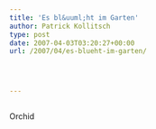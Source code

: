 ```yaml
---
title: 'Es bl&uuml;ht im Garten'
author: Patrick Kollitsch
type: post
date: 2007-04-03T03:20:27+00:00
url: /2007/04/es-blueht-im-garten/




---
```

<div class="flickr">
  <a href="http://www.flickr.com/photos/schreibblogade/444461496/"><img src="//farm1.static.flickr.com/217/444461496_7df22155df.jpg" class="flickr-photo" alt="" /></a></p> 
  
  <p>
    Orchid
  </p>
</div>